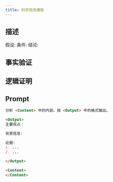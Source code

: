 ```yaml
---
title: 科学信息模版
---
```


## 描述
假设:
条件: 
结论:

## 事实验证

## 逻辑证明

## Prompt
```markdown
分析 <Content> 中的内容。按 <Output> 中的格式输出。

<Output>
主要观点：

背景信息:

论据:
1. ...
2. ...

</Output>

<Content>
</Content>
```

